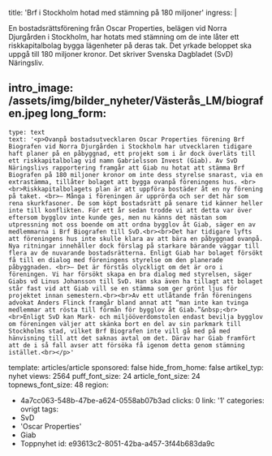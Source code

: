 title: 'Brf i Stockholm hotad med stämning på 180 miljoner'
ingress: |
  <p>En bostadsrättsförening från Oscar Properties, belägen vid Norra Djurgården i Stockholm, har hotats med stämning om de inte låter ett riskkapitalbolag bygga lägenheter på deras tak. Det yrkade beloppet ska uppgå till 180 miljoner kronor. Det skriver Svenska Dagbladet (SvD) Näringsliv.
  </p>
  
intro_image: /assets/img/bilder_nyheter/Västerås_LM/biografen.jpeg
long_form:
  -
    type: text
    text: '<p>Ovanpå bostadsutvecklaren Oscar Properties förening Brf Biografen vid Norra Djurgården i Stockholm har utvecklaren tidigare haft planer på en påbyggnad, ett projekt som i år dock överläts till ett riskkapitalbolag vid namn Gabrielsson Invest (Giab). Av SvD Näringslivs rapportering framgår att Giab nu hotat att stämma Brf Biografen på 180 miljoner kronor om inte dess styrelse snarast, via en extrastämma, tillåter bolaget att bygga ovanpå föreningens hus. <br><br>Riskkapitalbolagets plan är att uppföra bostäder åt en ny förening på taket. <br>– Många i föreningen är upprörda och ser det här som rena skurkfasoner. De som köpt bostadsrätt på senare tid känner heller inte till konflikten. För ett år sedan trodde vi att detta var över eftersom bygglov inte kunde ges, men nu känns det nästan som utpressning mot oss boende om att ordna bygglov åt Giab, säger en av medlemmarna i Brf Biografen till SvD.<br><br>Det har tidigare lyfts att föreningens hus inte skulle klara av att bära en påbyggnad ovanpå. Nya ritningar innehåller dock förslag på starkare bärande väggar till flera av de nuvarande bostadsrätterna. Enligt Giab har bolaget försökt få till en dialog med föreningens styrelse om den planerade påbyggnaden. <br>– Det är förstås olyckligt om det är oro i föreningen. Vi har försökt skapa en bra dialog med styrelsen, säger Giabs vd Linus Johansson till SvD. Han ska även ha tillagt att bolaget står fast vid att Giab vill se en stämma som ger grönt ljus för projektet innan semestern.<br><br>Av ett utlåtande från föreningens advokat Anders Flinck framgår bland annat att “man inte kan tvinga medlemmar att rösta till förmån för bygglov åt Giab.”&nbsp;<br><br>Enligt SvD kan Mark- och miljööverdomstolen endast bevilja bygglov om föreningen väljer att skänka bort en del av sin parkmark till Stockholms stad, vilket Brf Biografen inte vill gå med på med hänvisning till att det saknas avtal om det. Därav har Giab framfört att de i så fall avser att försöka få igenom detta genom stämning istället.<br></p>'
template: articles/article
sponsored: false
hide_from_home: false
artikel_typ: nyhet
views: 2564
puff_font_size: 24
article_font_size: 24
topnews_font_size: 48
region:
  - 4a7cc063-548b-47be-a624-0558ab07b3ad
clicks: 0
link: '1'
categories: ovrigt
tags:
  - SvD
  - 'Oscar Properties'
  - Giab
  - Toppnyhet
id: e93613c2-8051-42ba-a457-3f44b683da9c
